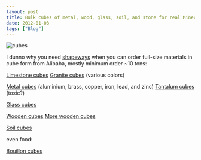 ```yaml
---
layout: post
title: Bulk cubes of metal, wood, glass, soil, and stone for real Minecrafting
date: 2012-01-03
tags: ["Blog"]
---
```


![](cubes.png "cubes")

I dunno why you need [shapeways](http://realtimerendering.com/erich/minecraft/public/mineways/) when you can order full-size materials in cube form from Alibaba, mostly minimum order ~10 tons:

[Limestone cubes](http://www.alibaba.com/product-gs/204962166/Limestone_Cubes.html)
[Granite cubes](http://www.alibaba.com/product-gs/313271758/Various_Colour_Granite_Cube.html) (various colors)

[Metal cubes](http://www.alibaba.com/product-free/116576739/CUBES_OF_SIX_METALS_SETS.html) (aluminium, brass, copper, iron, lead, and zinc)
[Tantalum cubes](http://www.alibaba.com/product-gs/346077334/Tantalum_metal_cube.html?s=p) (toxic?)

[Glass cubes](http://www.alibaba.com/product-gs/328578414/Glass_Cube.html)

[Wooden cubes](http://www.alibaba.com/product-gs/468432535/wooden_cube.html)
[More wooden cubes](http://www.alibaba.com/product-gs/355255689/Wood_cube.html)

[Soil cubes](http://www.alibaba.com/product-free/109749545/Grow_Soil_Cube.html)

even food:

[Bouillon cubes](http://www.alibaba.com/product-gs/282354456/4g_beef_bouillon_cube.html?s=p)